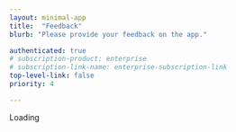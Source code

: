 ```yaml
---
layout: minimal-app
title:  "Feedback"
blurb: "Please provide your feedback on the app."

authenticated: true
# subscription-product: enterprise
# subscription-link-name: enterprise-subscription-link
top-level-link: false
priority: 4

---
```

      
<style>

  .containerx {
      width: 100%;
      max-width: 600px;
      margin: 0 auto;
      padding: 20px;
      box-shadow: 0 0 10px rgba(0, 0, 0, 0.1);
      border-radius: 8px;
      font-size: 16px;
  }
  .h1x {
      font-size: 24px;
      color: #333;
      text-align: center;
  }
  label {
      display: block;
      margin: 15px 0 5px;
      font-weight: bold;
  }
  input[type="text"], select, textarea {
      width: 100%;
      padding: 10px;
      border: 1px solid #ddd;
      border-radius: 4px;
      font-size: 14px;
      box-sizing: border-box;
  }
  .priority-container {
      display: flex;
      gap: 10px;
  }
  .priority-button {
      padding: 8px 16px;
      border: 1px solid transparent;
      border-radius: 4px;
      cursor: pointer;
      font-size: 14px;
      font-weight: bold;
  }
  .low {
      background-color: #e6ffe6;
      color: #0b800b;
      border: 1px solid #0b800b;
  }
  .medium {
      background-color: #fff5e6;
      color: #e69500;
      border: 1px solid #e69500;
  }
  .high {
      background-color: #ffcccc;
      color: #ff0000;
      border: 1px solid #ff0000;
  }
  .priority-button.active {
      outline: 2px solid #333;
  }
  .submit-button {
      display: block;
      width: 100%;
      padding: 12px;
      margin-top: 20px;
      background-color: #ff9f42;
      color: white;
      font-size: 16px;
      font-weight: bold;
      border: none;
      border-radius: 4px;
      cursor: pointer;
  }
  .hidden {
    display: none;
  }
</style>

<div>
<div id="form-container" class="container hidden">
    <h1>Please Provide Feedback</h1>
    <form id="ticketForm" 
    action="https://api.milesahead.team/api/jira/issue"
    method="POST">
        <label for="title">Support Ticket Title *</label>
        <input type="text" id="title" name="summary" placeholder="Enter a brief title for the issue (e.g., Payroll processing error, Login failure)" required>

        <label>Priority Level *</label>
        <div class="priority-container">
            <button type="button" class="priority-button low" onclick="setPriority('Low')">Low</button>
            <button type="button" class="priority-button medium" onclick="setPriority('Medium')">Medium</button>
            <button type="button" class="priority-button high" onclick="setPriority('High')">High</button>
        </div>
        <input type="hidden" id="priority" name="priority" value="">

        <input id="feedback-username" name="userName" disabled type="hidden" />
        <input id="feedback-useremail" name="userEmail" disabled type="hidden" />
        <input name="issueType" disabled type="hidden" value="Feedback"/>
        <select id="category" name="serviceName" required disabled type="hidden" hidden>
            <option value="{{page.url}}">{{page.title}}</option>
        </select>

        <label for="description">Description of Issue *</label>
        <textarea id="description" name="issueDescription" placeholder="Enter the description of the issue" rows="5" required></textarea>

        <button type="submit" class="submit-button">SUBMIT</button>
    </form>
</div>
    <span id="feedback-loading">Loading</span>
</div>

<script>
    function setPriority(priority) {
        document.getElementById('priority').value = priority;
        document.querySelectorAll('.priority-button').forEach(button => {
            button.classList.remove('active');
        });
        document.querySelector(`.${priority.toLowerCase()}`).classList.add('active');
    }

    document.getElementById('ticketForm').addEventListener('submit', function(event) {
        event.preventDefault(); // prevent default form submission

        // Gather form data from form fields
        const formData = {
            summary: document.getElementById('title').value,
            serviceName: document.getElementById('category').value,
            userName: document.getElementById('feedback-username').value,
            userEmail: document.getElementById('feedback-useremail').value,
            issueDescription: document.getElementById('description').value,
            priority: document.getElementById('priority').value,
            issueType: "Feedback" 
        };

        // Send the JSON data to the API endpoint
        fetch(this.action, {
            method: "POST",
            headers: {
                "Content-Type": "application/json"
            },
            body: JSON.stringify(formData)
        }).then(response => response.json())
        .then(data => {
            alert("Ticket created successfully!");
        }).catch(error => {
            console.error("Error:", error);
            alert("There was an error creating the ticket.");
        });
    });
</script>

<script>

// Function to check if userdata is loaded
let checkInterval;
// let maxCount = 0
function checkAndLoadUserData() {
    if (typeof userdata !== 'undefined' && userdata.email) {
        // set for user value to form
        document.getElementById("feedback-loading").classList.add("hidden")
        document.getElementById("form-container").classList.remove("hidden")

        document.getElementById("feedback-username").value = userdata.nickname || userdata.name
        document.getElementById("feedback-useremail").value = userdata.email

        clearInterval(checkInterval);
        // maxCount = 0
    }

    // if (maxCount >= 60) {
    //     clearInterval(checkInterval);
    // } else {
    //     maxCount++
    // }
}

// Wait for the page to fully load
window.addEventListener('load', () => {
// Start checking every 500ms if userdata is loaded
checkInterval = setInterval(checkAndLoadUserData, 500);
});
</script>




